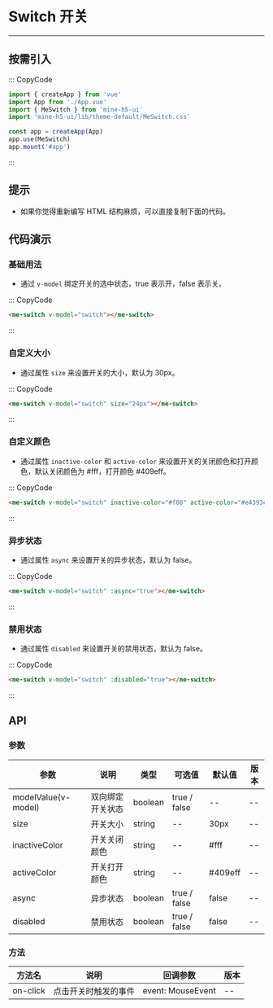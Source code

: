 # Switch 开关

---

## 按需引入

::: CopyCode

```JavaScript
import { createApp } from 'vue'
import App from './App.vue'
import { MeSwitch } from 'mine-h5-ui'
import 'mine-h5-ui/lib/theme-default/MeSwitch.css'

const app = createApp(App)
app.use(MeSwitch)
app.mount('#app')
```

:::

## 提示

- 如果你觉得重新编写 HTML 结构麻烦，可以直接复制下面的代码。

## 代码演示

### 基础用法

- 通过 `v-model` 绑定开关的选中状态，true 表示开，false 表示关。

::: CopyCode

```HTML
<me-switch v-model="switch"></me-switch>
```

:::

### 自定义大小

- 通过属性 `size` 来设置开关的大小，默认为 30px。

::: CopyCode

```HTML
<me-switch v-model="switch" size="24px"></me-switch>
```

:::

### 自定义颜色

- 通过属性 `inactive-color` 和 `active-color` 来设置开关的关闭颜色和打开颜色，默认关闭颜色为 #fff，打开颜色 #409eff。

::: CopyCode

```HTML
<me-switch v-model="switch" inactive-color="#f60" active-color="#e4393c"></me-switch>
```

:::

### 异步状态

- 通过属性 `async` 来设置开关的异步状态，默认为 false。

::: CopyCode

```HTML
<me-switch v-model="switch" :async="true"></me-switch>
```

:::

### 禁用状态

- 通过属性 `disabled` 来设置开关的禁用状态，默认为 false。

::: CopyCode

```HTML
<me-switch v-model="switch" :disabled="true"></me-switch>
```

:::

## API

### 参数

| 参数                | 说明             | 类型    | 可选值       | 默认值  | 版本 |
| ------------------- | ---------------- | ------- | ------------ | ------- | ---- |
| modelValue(v-model) | 双向绑定开关状态 | boolean | true / false | --      | --   |
| size                | 开关大小         | string  | --           | 30px    | --   |
| inactiveColor       | 开关关闭颜色     | string  | --           | #fff    | --   |
| activeColor         | 开关打开颜色     | string  | --           | #409eff | --   |
| async               | 异步状态         | boolean | true / false | false   | --   |
| disabled            | 禁用状态         | boolean | true / false | false   | --   |

### 方法

| 方法名   | 说明                 | 回调参数          | 版本 |
| -------- | -------------------- | ----------------- | ---- |
| on-click | 点击开关时触发的事件 | event: MouseEvent | --   |
